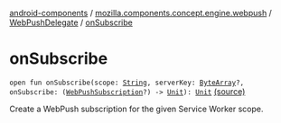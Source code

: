 [android-components](../../index.md) / [mozilla.components.concept.engine.webpush](../index.md) / [WebPushDelegate](index.md) / [onSubscribe](./on-subscribe.md)

# onSubscribe

`open fun onSubscribe(scope: `[`String`](https://kotlinlang.org/api/latest/jvm/stdlib/kotlin/-string/index.html)`, serverKey: `[`ByteArray`](https://kotlinlang.org/api/latest/jvm/stdlib/kotlin/-byte-array/index.html)`?, onSubscribe: (`[`WebPushSubscription`](../-web-push-subscription/index.md)`?) -> `[`Unit`](https://kotlinlang.org/api/latest/jvm/stdlib/kotlin/-unit/index.html)`): `[`Unit`](https://kotlinlang.org/api/latest/jvm/stdlib/kotlin/-unit/index.html) [(source)](https://github.com/mozilla-mobile/android-components/blob/master/components/concept/engine/src/main/java/mozilla/components/concept/engine/webpush/WebPushDelegate.kt#L20)

Create a WebPush subscription for the given Service Worker scope.

